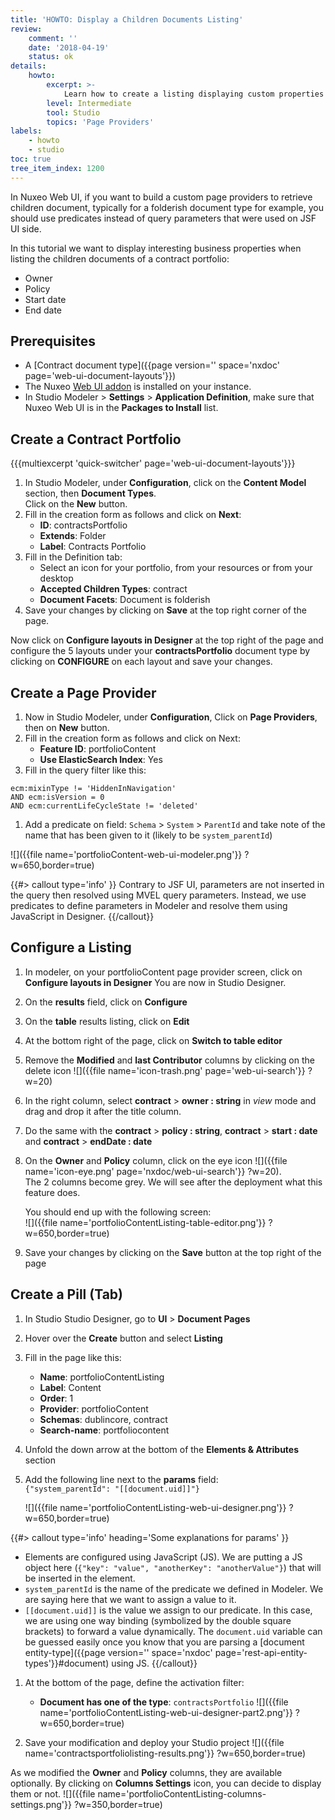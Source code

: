 ```yaml
---
title: 'HOWTO: Display a Children Documents Listing'
review:
    comment: ''
    date: '2018-04-19'
    status: ok
details:
    howto:
        excerpt: >-
            Learn how to create a listing displaying custom properties of the documents contained in a given space.
        level: Intermediate
        tool: Studio
        topics: 'Page Providers'
labels:
    - howto
    - studio
toc: true
tree_item_index: 1200
---
```


In Nuxeo Web UI, if you want to build a custom page providers to retrieve children document, typically for a folderish document type for example, you should use predicates instead of query parameters that were used on JSF UI side.

In this tutorial we want to display interesting business properties when listing the children documents of a contract portfolio:
- Owner
- Policy
- Start date
- End date

## Prerequisites

- A [Contract document type]({{page version='' space='nxdoc' page='web-ui-document-layouts'}})
- The Nuxeo [Web UI addon](https://connect.nuxeo.com/nuxeo/site/marketplace/package/nuxeo-web-ui) is installed on your instance.
- In Studio Modeler > **Settings** > **Application Definition**, make sure that Nuxeo Web UI is in the **Packages to Install** list.


## Create a Contract Portfolio

{{{multiexcerpt 'quick-switcher' page='web-ui-document-layouts'}}}

1. In Studio Modeler, under **Configuration**, click on the **Content Model** section, then **Document Types**.</br>
    Click on the **New** button.
1. Fill in the creation form as follows and click on **Next**:
   - **ID**: contractsPortfolio
   - **Extends**: Folder
   - **Label**: Contracts Portfolio
1. Fill in the Definition tab:
   - Select an icon for your portfolio, from your resources or from your desktop
   - **Accepted Children Types**: contract
   - **Document Facets**: Document is folderish
1. Save your changes by clicking on **Save** at the top right corner of the page.

Now click on **Configure layouts in Designer** at the top right of the page and configure the 5 layouts under your **contractsPortfolio** document type by clicking on **CONFIGURE** on each layout and save your changes.


## Create a Page Provider

1. Now in Studio Modeler, under **Configuration**, Click on **Page Providers**, then on **New** button.
1. Fill in the creation form as follows and click on Next:
   - **Feature ID**: portfolioContent
   - **Use ElasticSearch Index**: Yes
1. Fill in the query filter like this:

```
ecm:mixinType != 'HiddenInNavigation'
AND ecm:isVersion = 0
AND ecm:currentLifeCycleState != 'deleted'
```

1. Add a predicate on field: `Schema` > `System` > `ParentId` and take note of the name that has been given to it (likely to be `system_parentId`)

![]({{file name='portfolioContent-web-ui-modeler.png'}} ?w=650,border=true)

{{#> callout type='info' }}
Contrary to JSF UI, parameters are not inserted in the query then resolved using MVEL query parameters. Instead, we use predicates to define parameters in Modeler and resolve them using JavaScript in Designer.
{{/callout}}

## Configure a Listing

1. In modeler, on your portfolioContent page provider screen, click on **Configure layouts in Designer**
   You are now in Studio Designer.
1. On the **results** field, click on **Configure**
1. On the **table** results listing, click on **Edit**
1. At the bottom right of the page, click on **Switch to table editor**
1. Remove the **Modified** and **last Contributor** columns by clicking on the delete icon ![]({{file name='icon-trash.png' page='web-ui-search'}} ?w=20)
1. In the right column, select **contract** > **owner : string** in _view_ mode and drag and drop it after the title column.
1. Do the same with the **contract** > **policy : string**, **contract** > **start : date** and **contract** > **endDate : date** </br>
1. On the **Owner** and **Policy** column, click on the eye icon ![]({{file name='icon-eye.png' page='nxdoc/web-ui-search'}} ?w=20).</br>
   The 2 columns become grey. We will see after the deployment what this feature does.

   You should end up with the following screen:</br>
   ![]({{file name='portfolioContentListing-table-editor.png'}} ?w=650,border=true)

1. Save your changes by clicking on the **Save** button at the top right of the page


## Create a Pill (Tab)

1. In Studio Studio Designer, go to **UI** > **Document Pages**
1. Hover over the **Create** button and select **Listing**
1. Fill in the page like this:
   - **Name**: portfolioContentListing
   - **Label**: Content
   - **Order**: 1
   - **Provider**: portfolioContent
   - **Schemas**: dublincore, contract
   - **Search-name**: portfoliocontent
1. Unfold the down arrow at the bottom of the **Elements & Attributes** section
1. Add the following line next to the **params** field:</br>
   `{"system_parentId": "[[document.uid]]"}`

   ![]({{file name='portfolioContentListing-web-ui-designer.png'}} ?w=650,border=true)

  {{#> callout type='info' heading='Some explanations for params' }}
  - Elements are configured using JavaScript (JS). We are putting a JS object here (`{"key": "value", "anotherKey": "anotherValue"}`) that will be inserted in the element.
  - `system_parentId` is the name of the predicate we defined in Modeler. We are saying here that we want to assign a value to it.
  - `[[document.uid]]` is the value we assign to our predicate. In this case, we are using one way binding (symbolized by the double square brackets) to forward a value dynamically. The `document.uid` variable can be guessed easily once you know that you are parsing a [document entity-type]({{page version='' space='nxdoc' page='rest-api-entity-types'}}#document) using JS.
  {{/callout}}

1. At the bottom of the page, define the activation filter:

   - **Document has one of the type**: `contractsPortfolio`
   ![]({{file name='portfolioContentListing-web-ui-designer-part2.png'}} ?w=650,border=true)

1. Save your modification and deploy your Studio project
  ![]({{file name='contractsportfoliolisting-results.png'}} ?w=650,border=true)

As we modified the **Owner** and **Policy** columns, they are available optionally. By clicking on **Columns Settings** icon, you can decide to display them or not.
![]({{file name='portfolioContentListing-columns-settings.png'}} ?w=350,border=true)
